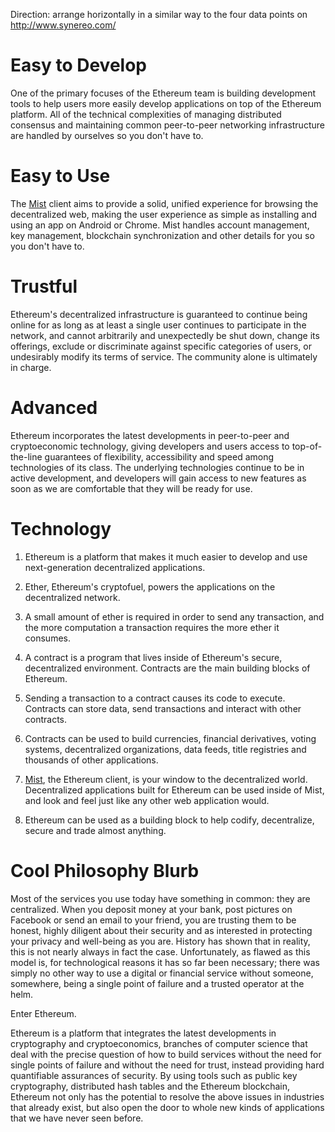 Direction: arrange horizontally in a similar way to the four data points on http://www.synereo.com/

# Easy to Develop

One of the primary focuses of the Ethereum team is building development tools to help users more easily develop applications on top of the Ethereum platform. All of the technical complexities of managing distributed consensus and maintaining common peer-to-peer networking infrastructure are handled by ourselves so you don't have to.

# Easy to Use

The [Mist](https://github.com/ethereum/mist) client aims to provide a solid, unified experience for browsing the decentralized web, making the user experience as simple as installing and using an app on Android or Chrome. Mist handles account management, key management, blockchain synchronization and other details for you so you don't have to.

# Trustful

Ethereum's decentralized infrastructure is guaranteed to continue being online for as long as at least a single user continues to participate in the network, and cannot arbitrarily and unexpectedly be shut down, change its offerings, exclude or discriminate against specific categories of users, or undesirably modify its terms of service. The community alone is ultimately in charge.

# Advanced

Ethereum incorporates the latest developments in peer-to-peer and cryptoeconomic technology, giving developers and users access to top-of-the-line guarantees of flexibility, accessibility and speed among technologies of its class. The underlying technologies continue to be in active development, and developers will gain access to new features as soon as we are comfortable that they will be ready for use.

# Technology

1. Ethereum is a platform that makes it much easier to develop and use next-generation decentralized applications.

2. Ether, Ethereum's cryptofuel, powers the applications on the decentralized network.

3. A small amount of ether is required in order to send any transaction, and the more computation a transaction requires the more ether it consumes.

4. A contract is a program that lives inside of Ethereum's secure, decentralized environment. Contracts are the main building blocks of Ethereum.

5. Sending a transaction to a contract causes its code to execute. Contracts can store data, send transactions and interact with other contracts.

6. Contracts can be used to build currencies, financial derivatives, voting systems, decentralized organizations, data feeds, title registries and thousands of other applications.

7. [Mist](https://github.com/ethereum/mist), the Ethereum client, is your window to the decentralized world. Decentralized applications built for Ethereum can be used inside of Mist, and look and feel just like any other web application would.

8. Ethereum can be used as a building block to help codify, decentralize, secure and trade almost anything.


# Cool Philosophy Blurb

Most of the services you use today have something in common: they are centralized. When you deposit money at your bank, post pictures on Facebook or send an email to your friend, you are trusting them to be honest, highly diligent about their security and as interested in protecting your privacy and well-being as you are. History has shown that in reality, this is not nearly always in fact the case. Unfortunately, as flawed as this model is, for technological reasons it has so far been necessary; there was simply no other way to use a digital or financial service without someone, somewhere, being a single point of failure and a trusted operator at the helm.

Enter Ethereum.

Ethereum is a platform that integrates the latest developments in cryptography and cryptoeconomics, branches of computer science that deal with the precise question of how to build services without the need for single points of failure and without the need for trust, instead providing hard quantifiable assurances of security. By using tools such as public key cryptography, distributed hash tables and the Ethereum blockchain, Ethereum not only has the potential to resolve the above issues in industries that already exist, but also open the door to whole new kinds of applications that we have never seen before.